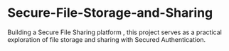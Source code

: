 # Secure-File-Storage-and-Sharing

Building a Secure File Sharing platform , this project serves as a practical exploration of file storage and sharing with Secured Authentication.
